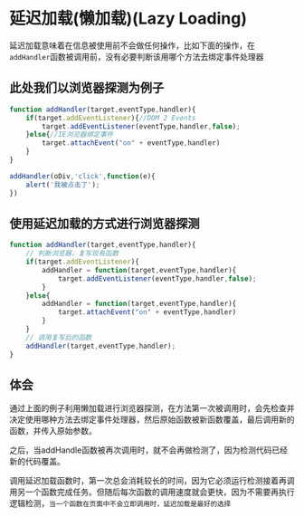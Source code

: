 # 延迟加载(懒加载)(Lazy Loading)

延迟加载意味着在信息被使用前不会做任何操作，比如下面的操作，在```addHandler```函数被调用前，没有必要判断该用哪个方法去绑定事件处理器

## 此处我们以浏览器探测为例子
```js
function addHandler(target,eventType,handler){
    if(target.addEventListener){//DOM 2 Events
        target.addEventListener(eventType,handler,false);
    }else{//IE浏览器绑定事件
        target.attachEvent("on" + eventType,handler)
    }
}
```
```js
addHandler(oDiv,'click',function(e){
    alert('我被点击了');
})
```

## 使用延迟加载的方式进行浏览器探测
```js
function addHandler(target,eventType,handler){
    // 判断浏览器，复写现有函数
    if(target.addEventListener){
        addHandler = function(target,eventType,handler){
            target.addEventListener(eventType,handler,false);
        }
    }else{
        addHandler = function(target,eventType,handler){
            target.attachEvent("on" + eventType,handler)
        }
    }
    // 调用复写后的函数
    addHandler(target,eventType,handler);
}
```

## 体会
通过上面的例子利用懒加载进行浏览器探测，在方法第一次被调用时，会先检查并决定使用哪种方法去绑定事件处理器，然后原始函数被新函数覆盖，最后调用新的函数，并传入原始参数。

之后，当addHandle函数被再次调用时，就不会再做检测了，因为检测代码已经新的代码覆盖。

调用延迟加载函数时，第一次总会消耗较长的时间，因为它必须运行检测接着再调用另一个函数完成任务。但随后每次函数的调用速度就会更快，因为不需要再执行逻辑检测，```当一个函数在页面中不会立即调用时，延迟加载是最好的选择```